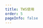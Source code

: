 ```yaml
---
title: TWS使用
order: 5
pageInfo: false
---
```

<VidStack
  src="https://likeyou156156.online:9000/lky/lky/vex15/15wtws.webm"
/>